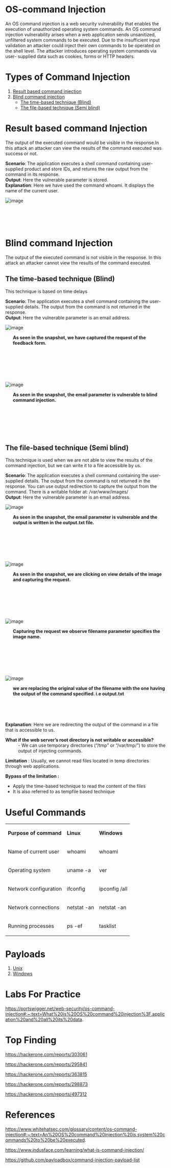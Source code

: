 # OS-command Injection
An OS command injection is a web security vulnerability that enables the execution of unauthorized operating system commands. An OS command injection vulnerability arises when a web application sends unsanitized, unfiltered system commands to be executed. Due to the insufficient input validation an attacker could inject their own commands to be operated on the shell level. The attacker introduces operating system commands via user- supplied data such as cookies, forms or HTTP headers.

# Types of Command Injection

  <ol>
  <li><a href=#result-based-command-injection>Result based command injection</a></li>
  <li><a href=#blind-command-injection>Blind command injection</a>
    <ul>
      <li><a href=#the-time-based-technique-blind>The time-based technique (Blind)</a></li>
      <li><a href=#the-file-based-technique-semi-blind>The file-based technique (Semi blind)</a></li>
    </ul>
    </li>
  </ol>
  
  # Result based command Injection
  
  The output of the executed command would be visible in the response.In this attack an attacker can view the results of the command executed was success or not.
  
  <b>Scenario</b>: The application executes a shell command containing user-supplied product and store IDs, and returns the raw output from the command in its response.\
  <b>Output</b>: Here the vulnerable parameter is stored.\
  <b>Explanation</b>: Here we have used the command whoami. It displays the name of the current user.
  
  ![image](https://user-images.githubusercontent.com/94695985/157230206-42e6b172-f3aa-4ad7-93e5-c980e4e93887.png)
  <br>
  <br>
  <br>
  <br>
  <br>
  
  
  # Blind command Injection
  
  The output of the executed command is not visible in the response. In this attack an attacker cannot view the results of the command executed.
  
  ## The time-based technique (Blind) 
  
   This technique is based on time delays
      
   <b>Scenario</b>: The application executes a shell command containing the user-supplied details. The output from the command is not returned in the response.\
   <b>Output</b>: Here the vulnerable parameter is an email address.
   
   ![image](https://user-images.githubusercontent.com/94695985/157255763-d7a0c26e-1b08-47ef-9272-7d8fe6dd21af.png)
  <ul><b>As seen in the snapshot, we have captured the request of the feedback form.</b></ul>
  <br>
  <br>
  <br>
  <br>
  <br>
  
  ![image](https://user-images.githubusercontent.com/94695985/157256015-2055c66d-4ca8-4324-82d1-c505bdb1742c.png)
  <ul><b>As seen in the snapshot, the email parameter is vulnerable to blind command injection.</b></ul>
  <br>
  <br>
  <br>
  <br>
  <br>
  
  
   ## The file-based technique (Semi blind)
  
   This technique is used when we are not able to view the results of the command injection, but we can write it to a file accessible by us.
    
   <b>Scenario</b>: The application executes a shell command containing the user-supplied details. The output from the command is not returned in the response. You can use output redirection to capture the output from the command. There is a writable folder at: /var/www/images/ \
   <b>Output</b>: Here the vulnerable parameter is an email address.
   
   ![image](https://user-images.githubusercontent.com/94695985/157257571-8d18b6a8-8474-4816-9502-58e683cec0d3.png)
   <ul><b> As seen in the snapshot, the email parameter is vulnerable and the output is written in the output.txt file.</b></ul>
   <br>
  <br>
  <br>
  <br>
  <br>
  
   
   ![image](https://user-images.githubusercontent.com/94695985/157257719-0b784c6c-8c37-4871-a203-0c17a527325e.png)
   <ul><b> As seen in the snapshot, we are clicking on view details of the image and capturing the request.</b></ul>
   <br>
  <br>
  <br>
  <br>
  <br>
  
   
   ![image](https://user-images.githubusercontent.com/94695985/157257843-748c6eba-0049-4dd9-9e31-71e87f076bba.png)
   <ul><b> Capturing the request we observe filename parameter specifies the image name.</b></ul>
   <br>
  <br>
  <br>
  <br>
  <br>
  
   
   ![image](https://user-images.githubusercontent.com/94695985/157258105-4a6c1b9f-96f6-46ab-acaa-3624793771e2.png)
   <ul><b> we are replacing the original value of the filename with the one having the output of the command specified. i.e output.txt</b></ul>
   <br>
  <br>
  <br>
  
   
  <b> Explanation</b>: Here we are redirecting the output of the command in a file that is accessible to us.
   
   <dl>
  <dt><b>What if the web server’s root directory is not writable or accessible?</b></dt>
  <dd>- We can use temporary directories (“/tmp” or “/var/tmp/”) to store the output of injecting commands.</dd>
  </dl>
  
  <b>Limitation</b> : Usually, we cannot read files located in temp directories through web applications.
  
  <b>Bypass of the limitation :</b>
  <ul>
  <li> Apply the time-based technique to read the content of the files</li>
  <li>It is also referred to as tempfile based technique</li>
  </ul>
  
  # Useful Commands

<table border="0" cellpadding="0" cellspacing="0" width="396">
<tbody>
<tr>
	<td valign="top">
		<p><strong>Purpose of command</strong></p>
	</td>
	<td valign="top">
		<p><strong>Linux</strong></p>
	</td>
	<td valign="top">
		<p><strong>Windows</strong></p>
	</td>
</tr>
<tr>
	<td valign="top">
		<p>Name of current user</p>
	</td>
	<td valign="top">
		<p>whoami</p>
	</td>
	<td valign="top">
		<p>whoami</p>
	</td>
</tr>
<tr>
	<td valign="top">
		<p>Operating system</p>
	</td>
	<td valign="top">
		<p>uname -a</p>
	</td>
	<td valign="top">
		<p>ver</p>
	</td>
</tr>
<tr>
	<td valign="top">
		<p>Network configuration</p>
	</td>
	<td valign="top">
		<p>ifconfig</p>
	</td>
	<td valign="top">
		<p>ipconfig /all</p>
	</td>
</tr>
<tr>
	<td valign="top">
		<p>Network connections</p>
	</td>
	<td valign="top">
		<p>netstat -an</p>
	</td>
	<td valign="top">
		<p>netstat -an</p>
	</td>
</tr>
<tr>
	<td valign="top">
		<p>Running processes</p>
	</td>
	<td valign="top">
		<p>ps -ef</p>
	</td>
	<td valign="top">
		<p>tasklist</p>
	</td>
</tr>
</tbody>
</table>

# Payloads
  
  <ol>
  <li><a href="https://github.com/illupak/Offensive-Pentesting-Web/blob/main/Injections/OS-command%20Injection/Unix%20command%20injection%20payloads.txt" >Unix</a></li>
  <li><a href="https://github.com/illupak/Offensive-Pentesting-Web/blob/main/Injections/OS-command%20Injection/Windows%20command%20injection%20payloads.txt" >Windows</a></li>
  </ol>
  
# Labs For Practice

  https://portswigger.net/web-security/os-command-injection#:~:text=What%20is%20OS%20command%20injection%3F,application%20and%20all%20its%20data.
  
# Top Finding
 
  https://hackerone.com/reports/303061
  
  https://hackerone.com/reports/295841
  
  https://hackerone.com/reports/363815
  
  https://hackerone.com/reports/298873
  
  https://hackerone.com/reports/497312
  

# References
 
  https://www.whitehatsec.com/glossary/content/os-command-injection#:~:text=An%20OS%20command%20injection%20is,system%20commands%20to%20be%20executed.
  
  https://www.indusface.com/learning/what-is-command-injection/ 
  
  https://github.com/payloadbox/command-injection-payload-list
